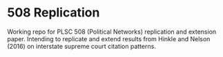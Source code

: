# 508 Replication

Working repo for PLSC 508 (Political Networks) replication and extension paper. Intending to replicate and extend results from Hinkle and Nelson (2016) on interstate supreme court citation patterns.
